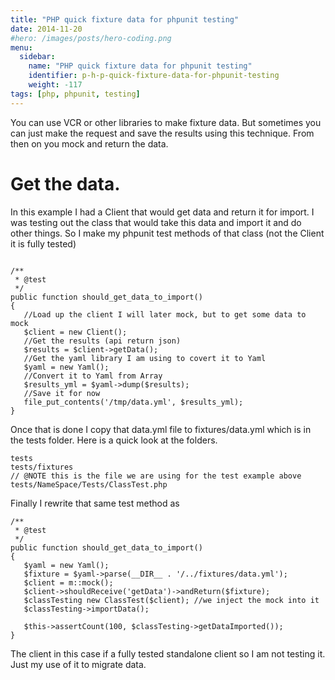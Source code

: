```yaml
---
title: "PHP quick fixture data for phpunit testing"
date: 2014-11-20
#hero: /images/posts/hero-coding.png
menu:
  sidebar:
    name: "PHP quick fixture data for phpunit testing"
    identifier: p-h-p-quick-fixture-data-for-phpunit-testing
    weight: -117
tags: [php, phpunit, testing]
---
```


You can use VCR or other libraries to make fixture data. But sometimes you can just make the request and save the results using this technique. From then on you mock and return the data.

# Get the data.

In this example I had a Client that would get data and return it for import. I was testing out the class that would take this data and import it and do other things.  So I make my phpunit test methods of that class (not the Client it is fully tested)

~~~

/**
 * @test
 */
public function should_get_data_to_import()
{
   //Load up the client I will later mock, but to get some data to mock
   $client = new Client();
   //Get the results (api return json)
   $results = $client->getData();
   //Get the yaml library I am using to covert it to Yaml
   $yaml = new Yaml();
   //Convert it to Yaml from Array
   $results_yml = $yaml->dump($results);
   //Save it for now
   file_put_contents('/tmp/data.yml', $results_yml);
}

~~~

Once that is done I copy that data.yml file to fixtures/data.yml which is in the tests folder. Here is a quick look at the folders.

~~~
tests
tests/fixtures
// @NOTE this is the file we are using for the test example above
tests/NameSpace/Tests/ClassTest.php 
~~~

Finally I rewrite that same test method as 

~~~
/**
 * @test
 */
public function should_get_data_to_import()
{
   $yaml = new Yaml();
   $fixture = $yaml->parse(__DIR__ . '/../fixtures/data.yml');
   $client = m::mock();
   $client->shouldReceive('getData')->andReturn($fixture);
   $classTesting new ClassTest($client); //we inject the mock into it
   $classTesting->importData();

   $this->assertCount(100, $classTesting->getDataImported()); 
}
~~~

The client in this case if a fully tested standalone client so I am not testing it. Just my use of it to migrate data.